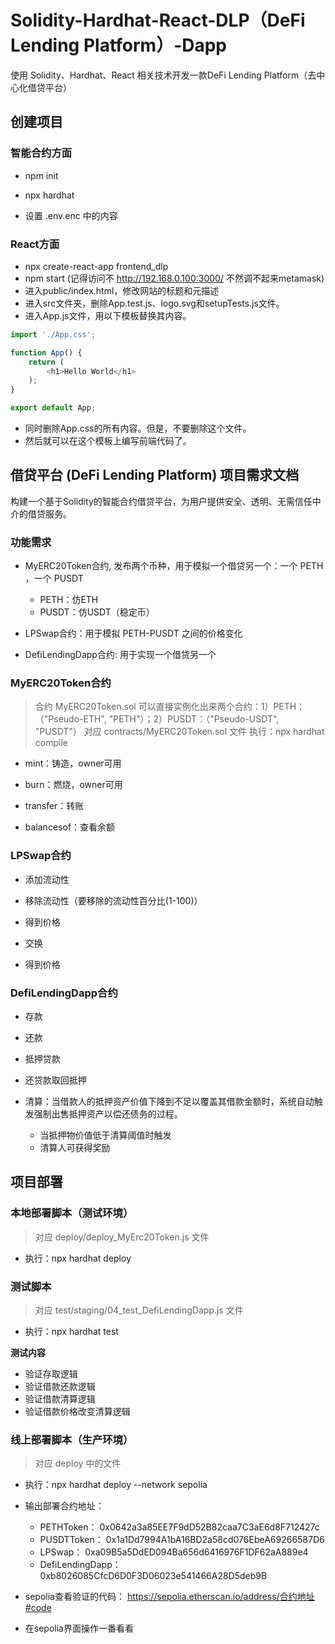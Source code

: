 # Solidity-Hardhat-React-DLP（DeFi Lending Platform）-Dapp
使用 Solidity、Hardhat、React 相关技术开发一款DeFi Lending Platform（去中心化借贷平台）

## 创建项目
### 智能合约方面
- npm init
- npx hardhat

- 设置 .env.enc 中的内容

### React方面
- npx create-react-app frontend_dlp
- npm start (记得访问不 http://192.168.0.100:3000/ 不然调不起来metamask)
- 进入public/index.html，修改网站的标题和元描述
- 进入src文件夹，删除App.test.js、logo.svg和setupTests.js文件。
- 进入App.js文件，用以下模板替换其内容。

``` Javascript
import './App.css';

function App() {
    return (
        <h1>Hello World</h1>
    );
}

export default App;
```

- 同时删除App.css的所有内容。但是，不要删除这个文件。
- 然后就可以在这个模板上编写前端代码了。

## 借贷平台 (DeFi Lending Platform) 项目需求文档
构建一个基于Solidity的智能合约借贷平台，为用户提供安全、透明、无需信任中介的借贷服务。

### 功能需求
- MyERC20Token合约, 发布两个币种，用于模拟一个借贷另一个：一个 PETH ，一个 PUSDT 
    - PETH：仿ETH
    - PUSDT：仿USDT（稳定币）

- LPSwap合约：用于模拟 PETH-PUSDT 之间的价格变化

- DefiLendingDapp合约: 用于实现一个借贷另一个

### MyERC20Token合约
> 合约 MyERC20Token.sol 可以直接实例化出来两个合约：1）PETH：（"Pseudo-ETH", "PETH"）；2）PUSDT：（"Pseudo-USDT", "PUSDT"）
> 对应 contracts/MyERC20Token.sol 文件
> 执行：npx hardhat compile

- mint：铸造，owner可用

- burn：燃烧，owner可用

- transfer：转账

- balancesof：查看余额

### LPSwap合约

- 添加流动性

- 移除流动性（要移除的流动性百分比(1-100)）

- 得到价格

- 交换

- 得到价格

### DefiLendingDapp合约
- 存款

- 还款

- 抵押贷款

- 还贷款取回抵押

- 清算：当借款人的抵押资产价值下降到不足以覆盖其借款金额时，系统自动触发强制出售抵押资产以偿还债务的过程。
    - 当抵押物价值低于清算阈值时触发
    - 清算人可获得奖励

## 项目部署

### 本地部署脚本（测试环境）
> 对应 deploy/deploy_MyErc20Token.js  文件
- 执行：npx hardhat deploy

### 测试脚本
> 对应 test/staging/04_test_DefiLendingDapp.js  文件
- 执行：npx hardhat test

**测试内容**
- 验证存取逻辑
- 验证借款还款逻辑
- 验证借款清算逻辑
- 验证借款价格改变清算逻辑

### 线上部署脚本（生产环境）
> 对应 deploy 中的文件
- 执行：npx hardhat deploy --network sepolia
- 输出部署合约地址： 
    - PETHToken： 0x0642a3a85EE7F9dD52B82caa7C3aE6d8F712427c
    - PUSDTToken： 0x1a1Dd7994A1bA16BD2a58cd076EbeA69266587D6
    - LPSwap： 0xa09B5a5DdED094Ba656d6416976F1DF62aA889e4
    - DefiLendingDapp： 0xb8026085CfcD6D0F3D06023e541466A28D5deb9B

- sepolia查看验证的代码： https://sepolia.etherscan.io/address/合约地址#code
- 在sepolia界面操作一番看看











